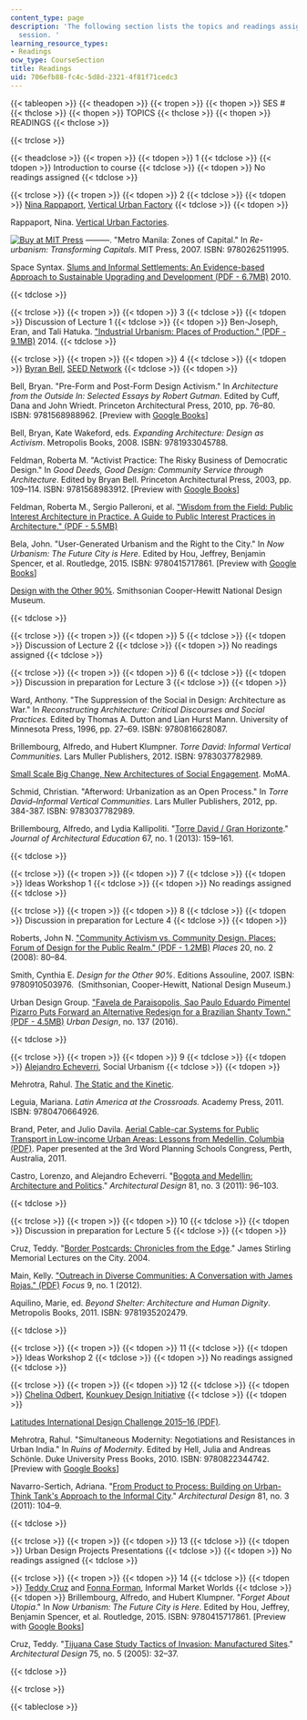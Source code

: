 ```yaml
---
content_type: page
description: 'The following section lists the topics and readings assigned for each
  session. '
learning_resource_types:
- Readings
ocw_type: CourseSection
title: Readings
uid: 706efb88-fc4c-5d8d-2321-4f81f71cedc3
---
```


{{< tableopen >}}
{{< theadopen >}}
{{< tropen >}}
{{< thopen >}}
SES #
{{< thclose >}}
{{< thopen >}}
TOPICS
{{< thclose >}}
{{< thopen >}}
READINGS
{{< thclose >}}

{{< trclose >}}

{{< theadclose >}}
{{< tropen >}}
{{< tdopen >}}
1
{{< tdclose >}}
{{< tdopen >}}
Introduction to course
{{< tdclose >}}
{{< tdopen >}}
No readings assigned
{{< tdclose >}}

{{< trclose >}}
{{< tropen >}}
{{< tdopen >}}
2
{{< tdclose >}}
{{< tdopen >}}
[Nina Rappaport](https://dusp.mit.edu/cdd/event/feb-8-cdd-forum-nina-rappaport-vertical-urban-factory-0), [Vertical Urban Factory](http://verticalurbanfactory.org/OVERVIEW)
{{< tdclose >}}
{{< tdopen >}}


Rappaport, Nina. [Vertical Urban Factories](https://www.verticalurbanfactory.org/).

[![Buy at MIT Press](/images/mp_logo.gif)](https://mitpress.mit.edu/9780262511995) ———. "Metro Manila: Zones of Capital." In _Re-urbanism: Transforming Capitals_. MIT Press, 2007. ISBN: 9780262511995.

Space Syntax. [Slums and Informal Settlements: An Evidence-based Approach to Sustainable Upgrading and Development (PDF - 6.7MB)](http://www.spacesyntax.com/wp-content/uploads/2012/03/Space_Syntax_Informal-settlements-brochure.pdf) 2010.


{{< tdclose >}}

{{< trclose >}}
{{< tropen >}}
{{< tdopen >}}
3
{{< tdclose >}}
{{< tdopen >}}
Discussion of Lecture 1
{{< tdclose >}}
{{< tdopen >}}
Ben-Joseph, Eran, and Tali Hatuka. ["Industrial Urbanism: Places of Production." (PDF - 9.1MB)](http://media.wix.com/ugd/b1a909_3235610fa2ee4941a413cc0ab7c7621a.pdf) 2014.
{{< tdclose >}}

{{< trclose >}}
{{< tropen >}}
{{< tdopen >}}
4
{{< tdclose >}}
{{< tdopen >}}
[Byran Bell](https://dusp.mit.edu/cdd/event/cdd-forum-bryan-bell-public-interest-design-design-98), [SEED Network](http://seednetwork.org/about/)
{{< tdclose >}}
{{< tdopen >}}


Bell, Bryan. "Pre-Form and Post-Form Design Activism." In _Architecture from the Outside In: Selected Essays by Robert Gutman_. Edited by Cuff, Dana and John Wriedt. Princeton Architectural Press, 2010, pp. 76–80. ISBN: 9781568988962. \[Preview with [Google Books](http://books.google.com/books?id=HtURnTISkVYC&pg=PA76=onepage)\]

Bell, Bryan, Kate Wakeford, eds. _Expanding Architecture: Design as Activism_. Metropolis Books, 2008. ISBN: 9781933045788.

Feldman, Roberta M. "Activist Practice: The Risky Business of Democratic Design." In _Good Deeds, Good Design: Community Service through Architecture_. Edited by Bryan Bell. Princeton Architectural Press, 2003, pp. 109–114. ISBN: 9781568983912. \[Preview with [Google Books](http://books.google.com/books?id=K5IeBqVYp6YC&pg=PA109=onepage)\]

Feldman, Roberta M., Sergio Palleroni, et al. [](http://designcorps.org/wp-content/uploads/2013/06/PUBLIC-INTEREST-PRACTICES-IN-ARCHITECTURE.pdf)["Wisdom from the Field: Public Interest Architecture in Practice. A Guide to Public Interest Practices in Architecture." (PDF - 5.5MB)](http://designcorps.org/wp-content/uploads/2013/06/PUBLIC-INTEREST-PRACTICES-IN-ARCHITECTURE.pdf)

Bela, John. "User-Generated Urbanism and the Right to the City." In _Now Urbanism: The Future City is Here_. Edited by Hou, Jeffrey, Benjamin Spencer, et al. Routledge, 2015. ISBN: 9780415717861. \[Preview with [Google Books](https://books.google.com/books?id=NQ7EBAAAQBAJ&lpg=PP1&pg=PA149#v=onepage&q&f=false)\]

[Design with the Other 90%](http://www.designother90.org/). Smithsonian Cooper-Hewitt National Design Museum.


{{< tdclose >}}

{{< trclose >}}
{{< tropen >}}
{{< tdopen >}}
5
{{< tdclose >}}
{{< tdopen >}}
Discussion of Lecture 2
{{< tdclose >}}
{{< tdopen >}}
No readings assigned
{{< tdclose >}}

{{< trclose >}}
{{< tropen >}}
{{< tdopen >}}
6
{{< tdclose >}}
{{< tdopen >}}
Discussion in preparation for Lecture 3
{{< tdclose >}}
{{< tdopen >}}


Ward, Anthony. "The Suppression of the Social in Design: Architecture as War." In _Reconstructing Architecture: Critical Discourses and Social Practices._ Edited by Thomas A. Dutton and Lian Hurst Mann. University of Minnesota Press, 1996, pp. 27–69. ISBN: 9780816628087.

Brillembourg, Alfredo, and Hubert Klumpner. _Torre David: Informal Vertical Communities._ Lars Muller Publishers, 2012. ISBN: 9783037782989.

[Small Scale Big Change, New Architectures of Social Engagement](http://www.moma.org/interactives/exhibitions/2010/smallscalebigchange/). MoMA.

Schmid, Christian. "Afterword: Urbanization as an Open Process." In _Torre David–Informal Vertical Communities_. Lars Muller Publishers, 2012, pp. 384-387. ISBN: 9783037782989.

Brillembourg, Alfredo, and Lydia Kallipoliti. "[Torre David / Gran Horizonte](http://dx.doi.org/10.1080/10464883.2013.767137)." _Journal of Architectural Education_ 67, no. 1 (2013): 159–161.


{{< tdclose >}}

{{< trclose >}}
{{< tropen >}}
{{< tdopen >}}
7
{{< tdclose >}}
{{< tdopen >}}
Ideas Workshop 1
{{< tdclose >}}
{{< tdopen >}}
No readings assigned
{{< tdclose >}}

{{< trclose >}}
{{< tropen >}}
{{< tdopen >}}
8
{{< tdclose >}}
{{< tdopen >}}
Discussion in preparation for Lecture 4
{{< tdclose >}}
{{< tdopen >}}


Roberts, John N. ["Community Activism vs. Community Design. Places: Forum of Design for the Public Realm." (PDF - 1.2MB)](http://placesjournal.org/assets/legacy/pdfs/community-activism-vs-community-design.pdf) _Places_ 20, no. 2 (2008): 80–84.

Smith, Cynthia E. _Design for the Other 90%_. Editions Assouline, 2007. ISBN: 9780910503976.  (Smithsonian, Cooper-Hewitt, National Design Museum.)

Urban Design Group. ["Favela de Paraisopolis, Sao Paulo Eduardo Pimentel Pizarro Puts Forward an Alternative Redesign for a Brazilian Shanty Town." (PDF - 4.5MB)](http://www.udg.org.uk/sites/default/files/publications/UD137_magazine.pdf) _Urban Design_, no. 137 (2016).


{{< tdclose >}}

{{< trclose >}}
{{< tropen >}}
{{< tdopen >}}
9
{{< tdclose >}}
{{< tdopen >}}
[Alejandro Echeverri](https://dusp.mit.edu/cdd/event/cdd-forum-alejandro-echeverri-medellin-urban-narratives-emerging-contexts), Social Urbanism
{{< tdclose >}}
{{< tdopen >}}


Mehrotra, Rahul. [The Static and the Kinetic](https://urbanage.lsecities.net/essays/the-static-and-the-kinetic).

Leguia, Mariana. _Latin America at the Crossroads._ Academy Press, 2011. ISBN: 9780470664926.

Brand, Peter, and Julio Davila. [](http://www.udg.org.uk/sites/default/files/publications/UD137_magazine.pdf)[Aerial Cable-car Systems for Public Transport in Low-income Urban Areas: Lessons from Medellin, Columbia (PDF)](http://opendocs.ids.ac.uk/opendocs/bitstream/handle/123456789/11788/Aerial_cable_car.pdf?sequence=1&isAllowed=y). Paper presented at the 3rd Word Planning Schools Congress, Perth, Australia, 2011.

Castro, Lorenzo, and Alejandro Echeverri. "[Bogota and Medellin: Architecture and Politics](http://dx.doi.org/10.1002/ad.1246)." _Architectural Design_ 81, no. 3 (2011): 96–103.


{{< tdclose >}}

{{< trclose >}}
{{< tropen >}}
{{< tdopen >}}
10
{{< tdclose >}}
{{< tdopen >}}
Discussion in preparation for Lecture 5
{{< tdclose >}}
{{< tdopen >}}


Cruz, Teddy. "[Border Postcards: Chronicles from the Edge](https://beta.worldcat.org/archivegrid/collection/data/56771109)." James Stirling Memorial Lectures on the City. 2004.

Main, Kelly. ["Outreach in Diverse Communities: A Conversation with James Rojas." (PDF)](http://digitalcommons.calpoly.edu/cgi/viewcontent.cgi?article=1208&context=focus) _Focus_ 9, no. 1 (2012).

Aquilino, Marie, ed. _Beyond Shelter: Architecture and Human Dignity_. Metropolis Books, 2011. ISBN: 9781935202479.


{{< tdclose >}}

{{< trclose >}}
{{< tropen >}}
{{< tdopen >}}
11
{{< tdclose >}}
{{< tdopen >}}
Ideas Workshop 2
{{< tdclose >}}
{{< tdopen >}}
No readings assigned
{{< tdclose >}}

{{< trclose >}}
{{< tropen >}}
{{< tdopen >}}
12
{{< tdclose >}}
{{< tdopen >}}
[Chelina Odbert](https://dusp.mit.edu/cdd/event/cdd-forum-425-chelina-odbert-kounkuey-design-initiative), [Kounkuey Design Initiative](http://www.kounkuey.org/)
{{< tdclose >}}
{{< tdopen >}}


[Latitudes International Design Challenge 2015–16 (PDF)](http://blog.westminster.ac.uk/latitudes-design/wp-content/uploads/sites/34/2015/10/Sao-Paulo_Final-design-brief.pdf).

Mehrotra, Rahul. "Simultaneous Modernity: Negotiations and Resistances in Urban India." In _Ruins of Modernity_. Edited by Hell, Julia and Andreas Schönle. Duke University Press Books, 2010. ISBN: 9780822344742. \[Preview with [Google Books](http://books.google.com/books?id=a8gOCMu30_kC&pg=PA244=onepage)\]

Navarro-Sertich, Adriana. "[From Product to Process: Building on Urban-Think Tank's Approach to the Informal City](http://dx.doi.org/10.1002/ad.1247)." _Architectural Design_ 81, no. 3 (2011): 104–9.


{{< tdclose >}}

{{< trclose >}}
{{< tropen >}}
{{< tdopen >}}
13
{{< tdclose >}}
{{< tdopen >}}
Urban Design Projects Presentations
{{< tdclose >}}
{{< tdopen >}}
No readings assigned
{{< tdclose >}}

{{< trclose >}}
{{< tropen >}}
{{< tdopen >}}
14
{{< tdclose >}}
{{< tdopen >}}
[Teddy Cruz](https://visarts.ucsd.edu/people/faculty/teddy-cruz.html) and [Fonna Forman](https://polisci.ucsd.edu/people/faculty/faculty-directory/currently-active-faculty/forman-profile.html), Informal Market Worlds
{{< tdclose >}}
{{< tdopen >}}
Brillembourg, Alfredo, and Hubert Klumpner. "_Forget About Utopia_." In _Now Urbanism: The Future City is Here_. Edited by Hou, Jeffrey, Benjamin Spencer, et al. Routledge, 2015. ISBN: 9780415717861. \[Preview with [Google Books](https://books.google.com/books?id=NQ7EBAAAQBAJ&lpg=PP1&pg=PA195#v=onepage&q&f=false)\]

Cruz, Teddy. "[Tijuana Case Study Tactics of Invasion: Manufactured Sites](http://dx.doi.org/10.1002/ad.133)." _Architectural Design_ 75, no. 5 (2005): 32–37.


{{< tdclose >}}

{{< trclose >}}

{{< tableclose >}}